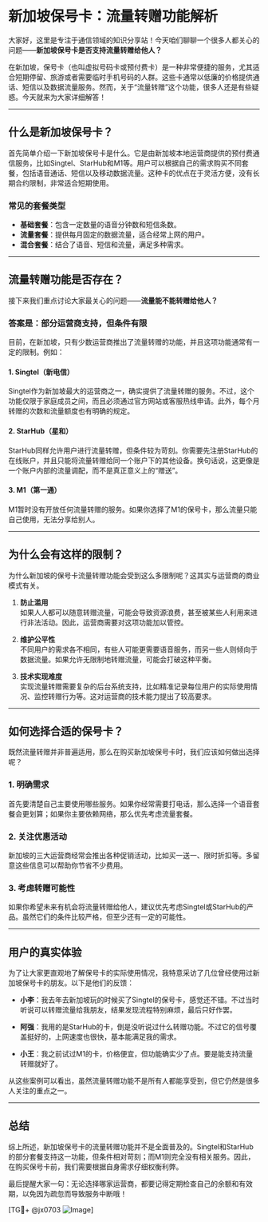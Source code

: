 # 新加坡保号卡：流量转赠功能解析

大家好，这里是专注于通信领域的知识分享站！今天咱们聊聊一个很多人都关心的问题——**新加坡保号卡是否支持流量转赠给他人？**

在新加坡，保号卡（也叫虚拟号码卡或预付费卡）是一种非常便捷的服务，尤其适合短期停留、旅游或者需要临时手机号码的人群。这些卡通常以低廉的价格提供通话、短信以及数据流量服务。然而，关于“流量转赠”这个功能，很多人还是有些疑惑。今天就来为大家详细解答！

---

## 什么是新加坡保号卡？

首先简单介绍一下新加坡保号卡是什么。它是由新加坡本地运营商提供的预付费通信服务，比如Singtel、StarHub和M1等。用户可以根据自己的需求购买不同套餐，包括语音通话、短信以及移动数据流量。这种卡的优点在于灵活方便，没有长期合约限制，非常适合短期使用。

### 常见的套餐类型
- **基础套餐**：包含一定数量的语音分钟数和短信条数。
- **流量套餐**：提供每月固定的数据流量，适合经常上网的用户。
- **混合套餐**：结合了语音、短信和流量，满足多种需求。

---

## 流量转赠功能是否存在？

接下来我们重点讨论大家最关心的问题——**流量能不能转赠给他人？**

### 答案是：**部分运营商支持，但条件有限**

目前，在新加坡，只有少数运营商推出了流量转赠的功能，并且这项功能通常有一定的限制。例如：

#### 1. Singtel（新电信）
Singtel作为新加坡最大的运营商之一，确实提供了流量转赠的服务。不过，这个功能仅限于家庭成员之间，而且必须通过官方网站或客服热线申请。此外，每个月转赠的次数和流量额度也有明确的规定。

#### 2. StarHub（星和）
StarHub同样允许用户进行流量转赠，但条件较为苛刻。你需要先注册StarHub的在线账户，并且只能将流量转赠给同一个账户下的其他设备。换句话说，这更像是一个账户内部的流量调配，而不是真正意义上的“赠送”。

#### 3. M1（第一通）
M1暂时没有开放任何流量转赠的服务。如果你选择了M1的保号卡，那么流量只能自己使用，无法分享给别人。

---

## 为什么会有这样的限制？

为什么新加坡的保号卡流量转赠功能会受到这么多限制呢？这其实与运营商的商业模式有关。

1. **防止滥用**  
   如果人人都可以随意转赠流量，可能会导致资源浪费，甚至被某些人利用来进行非法活动。因此，运营商需要对这项功能加以管控。

2. **维护公平性**  
   不同用户的需求各不相同，有些人可能更需要语音服务，而另一些人则倾向于数据流量。如果允许无限制地转赠流量，可能会打破这种平衡。

3. **技术实现难度**  
   实现流量转赠需要复杂的后台系统支持，比如精准记录每位用户的实际使用情况、监控转赠行为等。这对运营商的技术能力提出了较高要求。

---

## 如何选择合适的保号卡？

既然流量转赠并非普遍适用，那么在购买新加坡保号卡时，我们应该如何做出选择呢？

### 1. 明确需求
首先要清楚自己主要使用哪些服务。如果你经常需要打电话，那么选择一个语音套餐会更划算；如果你主要依赖网络，那么优先考虑流量套餐。

### 2. 关注优惠活动
新加坡的三大运营商经常会推出各种促销活动，比如买一送一、限时折扣等。多留意这些信息可以帮助你节省不少费用。

### 3. 考虑转赠可能性
如果你希望未来有机会将流量转赠给他人，建议优先考虑Singtel或StarHub的产品。虽然它们的条件比较严格，但至少还有一定的可能性。

---

## 用户的真实体验

为了让大家更直观地了解保号卡的实际使用情况，我特意采访了几位曾经使用过新加坡保号卡的朋友。以下是他们的反馈：

- **小李**：我去年去新加坡玩的时候买了Singtel的保号卡，感觉还不错。不过当时听说可以转赠流量给我朋友，结果发现流程特别麻烦，最后只好作罢。
  
- **阿强**：我用的是StarHub的卡，倒是没听说过什么转赠功能。不过它的信号覆盖挺好的，上网速度也很快，基本能满足我的需求。

- **小王**：我之前试过M1的卡，价格便宜，但功能确实少了点。要是能支持流量转赠就好了。

从这些案例可以看出，虽然流量转赠功能不是所有人都能享受到，但它仍然是很多人关注的重点之一。

---

## 总结

综上所述，新加坡保号卡的流量转赠功能并不是全面普及的。Singtel和StarHub的部分套餐支持这一功能，但条件相对苛刻；而M1则完全没有相关服务。因此，在购买保号卡前，我们需要根据自身需求仔细权衡利弊。

最后提醒大家一句：无论选择哪家运营商，都要记得定期检查自己的余额和有效期，以免因为疏忽而导致服务中断哦！

[TG💪+ @jx0703 ![Image](https://github.com/user-attachments/assets/dbca1d08-cadb-493c-b0ec-ad6f7a83f270)]